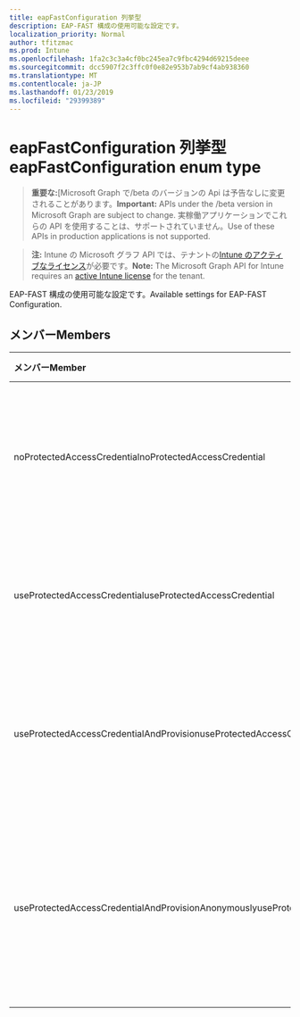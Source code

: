 ```yaml
---
title: eapFastConfiguration 列挙型
description: EAP-FAST 構成の使用可能な設定です。
localization_priority: Normal
author: tfitzmac
ms.prod: Intune
ms.openlocfilehash: 1fa2c3c3a4cf0bc245ea7c9fbc4294d69215deee
ms.sourcegitcommit: dcc5907f2c3ffc0f0e82e953b7ab9cf4ab938360
ms.translationtype: MT
ms.contentlocale: ja-JP
ms.lasthandoff: 01/23/2019
ms.locfileid: "29399389"
---
```

# <a name="eapfastconfiguration-enum-type"></a><span data-ttu-id="e0a84-103">eapFastConfiguration 列挙型</span><span class="sxs-lookup"><span data-stu-id="e0a84-103">eapFastConfiguration enum type</span></span>

> <span data-ttu-id="e0a84-104">**重要な:**[Microsoft Graph で/beta のバージョンの Api は予告なしに変更されることがあります。</span><span class="sxs-lookup"><span data-stu-id="e0a84-104">**Important:** APIs under the /beta version in Microsoft Graph are subject to change.</span></span> <span data-ttu-id="e0a84-105">実稼働アプリケーションでこれらの API を使用することは、サポートされていません。</span><span class="sxs-lookup"><span data-stu-id="e0a84-105">Use of these APIs in production applications is not supported.</span></span>

> <span data-ttu-id="e0a84-106">**注:** Intune の Microsoft グラフ API では、テナントの[Intune のアクティブなライセンス](https://go.microsoft.com/fwlink/?linkid=839381)が必要です。</span><span class="sxs-lookup"><span data-stu-id="e0a84-106">**Note:** The Microsoft Graph API for Intune requires an [active Intune license](https://go.microsoft.com/fwlink/?linkid=839381) for the tenant.</span></span>

<span data-ttu-id="e0a84-107">EAP-FAST 構成の使用可能な設定です。</span><span class="sxs-lookup"><span data-stu-id="e0a84-107">Available settings for EAP-FAST Configuration.</span></span>

## <a name="members"></a><span data-ttu-id="e0a84-108">メンバー</span><span class="sxs-lookup"><span data-stu-id="e0a84-108">Members</span></span>
|<span data-ttu-id="e0a84-109">メンバー</span><span class="sxs-lookup"><span data-stu-id="e0a84-109">Member</span></span>|<span data-ttu-id="e0a84-110">値</span><span class="sxs-lookup"><span data-stu-id="e0a84-110">Value</span></span>|<span data-ttu-id="e0a84-111">説明</span><span class="sxs-lookup"><span data-stu-id="e0a84-111">Description</span></span>|
|:---|:---|:---|
|<span data-ttu-id="e0a84-112">noProtectedAccessCredential</span><span class="sxs-lookup"><span data-stu-id="e0a84-112">noProtectedAccessCredential</span></span>|<span data-ttu-id="e0a84-113">0</span><span class="sxs-lookup"><span data-stu-id="e0a84-113">0</span></span>|<span data-ttu-id="e0a84-114">EAP-FAST クリデンシャル (PAC) の保護されたアクセスなしを使用します。</span><span class="sxs-lookup"><span data-stu-id="e0a84-114">Use EAP-FAST without Protected Access Credential (PAC).</span></span>|
|<span data-ttu-id="e0a84-115">useProtectedAccessCredential</span><span class="sxs-lookup"><span data-stu-id="e0a84-115">useProtectedAccessCredential</span></span>|<span data-ttu-id="e0a84-116">1</span><span class="sxs-lookup"><span data-stu-id="e0a84-116">1</span></span>|<span data-ttu-id="e0a84-117">保護されたアクセス クリデンシャル (PAC) をを利用します。</span><span class="sxs-lookup"><span data-stu-id="e0a84-117">Use Protected Access Credential (PAC).</span></span>|
|<span data-ttu-id="e0a84-118">useProtectedAccessCredentialAndProvision</span><span class="sxs-lookup"><span data-stu-id="e0a84-118">useProtectedAccessCredentialAndProvision</span></span>|<span data-ttu-id="e0a84-119">2</span><span class="sxs-lookup"><span data-stu-id="e0a84-119">2</span></span>|<span data-ttu-id="e0a84-120">使用してアクセスを保護するクリデンシャル (PAC) と PAC. を提供します。</span><span class="sxs-lookup"><span data-stu-id="e0a84-120">Use Protected Access Credential (PAC) and Provision PAC.</span></span>|
|<span data-ttu-id="e0a84-121">useProtectedAccessCredentialAndProvisionAnonymously</span><span class="sxs-lookup"><span data-stu-id="e0a84-121">useProtectedAccessCredentialAndProvisionAnonymously</span></span>|<span data-ttu-id="e0a84-122">3</span><span class="sxs-lookup"><span data-stu-id="e0a84-122">3</span></span>|<span data-ttu-id="e0a84-123">保護されたアクセスの資格情報 (PAC)、PAC のプロビジョニングを使用して実行し、匿名で。</span><span class="sxs-lookup"><span data-stu-id="e0a84-123">Use Protected Access Credential (PAC), Provision PAC, and do so anonymously.</span></span>|




